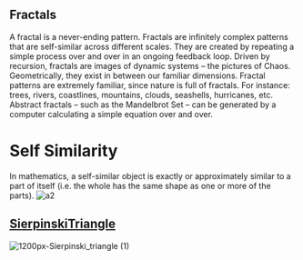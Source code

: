 ## Fractals

A fractal is a never-ending pattern. Fractals are infinitely complex patterns that are self-similar across different scales. They are created by repeating a simple process over and over in an ongoing feedback loop. Driven by recursion, fractals are images of dynamic systems – the pictures of Chaos. Geometrically, they exist in between our familiar dimensions. Fractal patterns are extremely familiar, since nature is full of fractals. For instance: trees, rivers, coastlines, mountains, clouds, seashells, hurricanes, etc. Abstract fractals – such as the Mandelbrot Set – can be generated by a computer calculating a simple equation over and over.

# Self Similarity

In mathematics, a self-similar object is exactly or approximately similar to a part of itself (i.e. the whole has the same shape as one or more of the parts).
![a2](https://user-images.githubusercontent.com/16706911/76863425-b62b2f80-6874-11ea-9ec2-f64c20cac3e2.jpg)


## [SierpinskiTriangle](https://github.com/willstall/thebookofshaders/blob/master/14/SierpinskiTriangle.md)

![1200px-Sierpinski_triangle (1)](https://user-images.githubusercontent.com/16706911/76865980-b9c0b580-6878-11ea-913e-b4ab0964988c.png)


